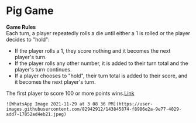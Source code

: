 <h1>Pig Game</h1>

<b>Game Rules</b><br>
    Each turn, a player repeatedly rolls a die until either a 1 is rolled or the player decides to "hold":
    <ul>
      <li>If the player rolls a 1, they score nothing and it becomes the next player's turn.</li>
      <li>If the player rolls any other number, it is added to their turn total and the player's turn continues.</li>
      <li>If a player chooses to "hold", their turn total is added to their score, and it becomes the next player's turn.</li>
    </ul>
    The first player to score 100 or more points wins.<a href="https://vishnuvp257.github.io/pig-game/" target=" ">Link</a>
    
    ![WhatsApp Image 2021-11-29 at 3 08 36 PM](https://user-images.githubusercontent.com/82942912/143845874-f8986e2a-9e77-4029-add7-17852ad4eb21.jpeg)
    
    
   

